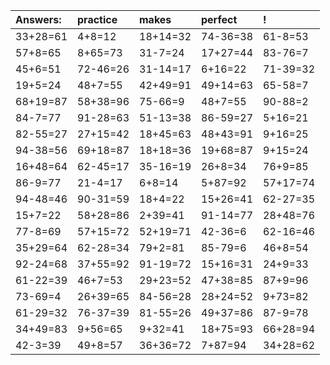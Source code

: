 | Answers: | practice | makes | perfect | ! |
| :--- | :--- | :--- | :--- | :--- |
| 33+28=61 | 4+8=12 | 18+14=32 | 74-36=38 | 61-8=53 | 
| 57+8=65 | 8+65=73 | 31-7=24 | 17+27=44 | 83-76=7 | 
| 45+6=51 | 72-46=26 | 31-14=17 | 6+16=22 | 71-39=32 | 
| 19+5=24 | 48+7=55 | 42+49=91 | 49+14=63 | 65-58=7 | 
| 68+19=87 | 58+38=96 | 75-66=9 | 48+7=55 | 90-88=2 | 
| 84-7=77 | 91-28=63 | 51-13=38 | 86-59=27 | 5+16=21 | 
| 82-55=27 | 27+15=42 | 18+45=63 | 48+43=91 | 9+16=25 | 
| 94-38=56 | 69+18=87 | 18+18=36 | 19+68=87 | 9+15=24 | 
| 16+48=64 | 62-45=17 | 35-16=19 | 26+8=34 | 76+9=85 | 
| 86-9=77 | 21-4=17 | 6+8=14 | 5+87=92 | 57+17=74 | 
| 94-48=46 | 90-31=59 | 18+4=22 | 15+26=41 | 62-27=35 | 
| 15+7=22 | 58+28=86 | 2+39=41 | 91-14=77 | 28+48=76 | 
| 77-8=69 | 57+15=72 | 52+19=71 | 42-36=6 | 62-16=46 | 
| 35+29=64 | 62-28=34 | 79+2=81 | 85-79=6 | 46+8=54 | 
| 92-24=68 | 37+55=92 | 91-19=72 | 15+16=31 | 24+9=33 | 
| 61-22=39 | 46+7=53 | 29+23=52 | 47+38=85 | 87+9=96 | 
| 73-69=4 | 26+39=65 | 84-56=28 | 28+24=52 | 9+73=82 | 
| 61-29=32 | 76-37=39 | 81-55=26 | 49+37=86 | 87-9=78 | 
| 34+49=83 | 9+56=65 | 9+32=41 | 18+75=93 | 66+28=94 | 
| 42-3=39 | 49+8=57 | 36+36=72 | 7+87=94 | 34+28=62 | 
